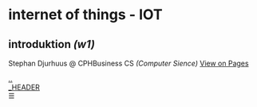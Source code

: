 # internet of things - IOT
## introduktion *(w1)*
Stephan Djurhuus @ CPHBusiness CS *(Computer Sience)*
<a id='vop' href='https://stephan-mdd.github.io/CPHBusiness-CS.S4.19/'>View on Pages</a>

<div class="sidebar">
    <a class="toc-ref" href="../index.md">..</a><br>
    <a class="toc-ref" href="#_HEADER">_HEADER</a><br>
    <div id="sidebar-bars">☰</div>
</div>
